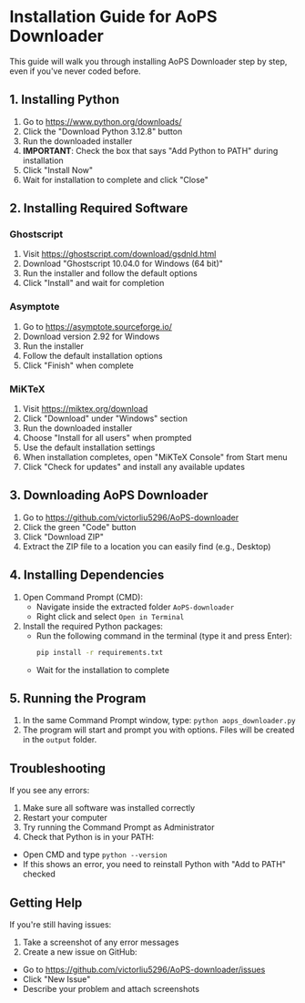 # Installation Guide for AoPS Downloader

This guide will walk you through installing AoPS Downloader step by step, even if you've never coded before.

## 1. Installing Python

1. Go to https://www.python.org/downloads/
2. Click the "Download Python 3.12.8" button
3. Run the downloaded installer
4. **IMPORTANT**: Check the box that says "Add Python to PATH" during installation
5. Click "Install Now"
6. Wait for installation to complete and click "Close"

## 2. Installing Required Software

### Ghostscript
1. Visit https://ghostscript.com/download/gsdnld.html
2. Download "Ghostscript 10.04.0 for Windows (64 bit)"
3. Run the installer and follow the default options
4. Click "Install" and wait for completion

### Asymptote
1. Go to https://asymptote.sourceforge.io/
2. Download version 2.92 for Windows
3. Run the installer
4. Follow the default installation options
5. Click "Finish" when complete

### MiKTeX
1. Visit https://miktex.org/download
2. Click "Download" under "Windows" section
3. Run the downloaded installer
4. Choose "Install for all users" when prompted
5. Use the default installation settings
6. When installation completes, open "MiKTeX Console" from Start menu
7. Click "Check for updates" and install any available updates

## 3. Downloading AoPS Downloader

1. Go to https://github.com/victorliu5296/AoPS-downloader
2. Click the green "Code" button
3. Click "Download ZIP"
4. Extract the ZIP file to a location you can easily find (e.g., Desktop)

## 4. Installing Dependencies

1. Open Command Prompt (CMD):
   - Navigate inside the extracted folder `AoPS-downloader`
   - Right click and select `Open in Terminal`
2. Install the required Python packages:
   - Run the following command in the terminal (type it and press Enter):
     ```bash
     pip install -r requirements.txt
     ```
   - Wait for the installation to complete

## 5. Running the Program

1. In the same Command Prompt window, type: `python aops_downloader.py`
2. The program will start and prompt you with options. Files will be created in the `output` folder.

## Troubleshooting

If you see any errors:

1. Make sure all software was installed correctly
2. Restart your computer
3. Try running the Command Prompt as Administrator
4. Check that Python is in your PATH:
- Open CMD and type `python --version`
- If this shows an error, you need to reinstall Python with "Add to PATH" checked

## Getting Help

If you're still having issues:
1. Take a screenshot of any error messages
2. Create a new issue on GitHub:
- Go to https://github.com/victorliu5296/AoPS-downloader/issues
- Click "New Issue"
- Describe your problem and attach screenshots